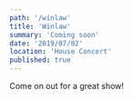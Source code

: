 ```yaml
---
path: '/winlaw'
title: 'Winlaw'
summary: 'Coming soon'
date: '2019/07/02'
location: 'House Concert'
published: true
---
```



Come on out for a great show!